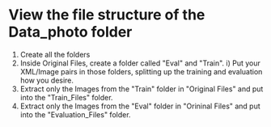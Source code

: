 # View the file structure of the Data_photo folder

1) Create all the folders
2) Inside Original Files, create a folder called "Eval" and "Train". 
   i) Put your XML/Image pairs in those folders, splitting up the training and evaluation how you desire.
3) Extract only the Images from the "Train" folder in "Original Files" and put into the "Train_Files" folder.
4) Extract only the Images from the "Eval" folder in "Orininal Files" and put into the "Evaluation_Files" folder.
